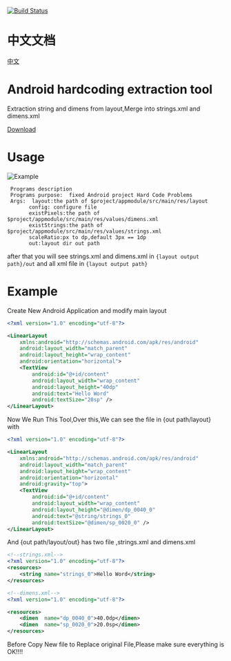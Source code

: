 [![Build Status](https://travis-ci.org/Kutear/fuck-hard-code.svg?branch=master)](https://travis-ci.org/Kutear/Fuck-Hard-Code)

# 中文文档
[中文](./README-ZH.md)

# Android hardcoding extraction tool

Extraction string and dimens from layout,Merge into strings.xml and dimens.xml

[Download](https://gobuilder.me/github.com/Kutear/Fuck-Hard-Code)

# Usage

![Example](http://kutear.qiniudn.com/2017/01/22/b728daeb8969e99f3502ccf246f104fd.png)

```
 Programs description
 Programs purpose:  fixed Android project Hard Code Problems
 Args:  layout:the path of $project/appmodule/src/main/res/layout
       config: configure file
	   existPixels:the path of $project/appmodule/src/main/res/values/dimens.xml
       existStrings:the path of $project/appmodule/src/main/res/values/strings.xml
	   scaleRatio:px to dp,default 3px == 1dp
       out:layout dir out path

```
after that you will see strings.xml and dimens.xml in `{layout output path}/out` and all xml file in `{layout output path}`

# Example

Create New Android Application and modify main layout

```xml
<?xml version="1.0" encoding="utf-8"?>

<LinearLayout
	xmlns:android="http://schemas.android.com/apk/res/android"
	android:layout_width="match_parent"
	android:layout_height="wrap_content"
	android:orientation="horizontal">
	<TextView
		android:id="@+id/content"
		android:layout_width="wrap_content"
		android:layout_height="40dp"
		android:text="Hello Word"
		android:textSize="20sp" />
</LinearLayout>
```

Now We Run This Tool,Over this,We can see the file in {out path/layout} with
```xml
<?xml version="1.0" encoding="utf-8"?>

<LinearLayout
	xmlns:android="http://schemas.android.com/apk/res/android"
	android:layout_width="match_parent"
	android:layout_height="wrap_content"
	android:orientation="horizontal"
	android:gravity="top">
	<TextView
		android:id="@+id/content"
		android:layout_width="wrap_content"
		android:layout_height="@dimen/dp_0040_0"
		android:text="@string/strings_0"
		android:textSize="@dimen/sp_0020_0" />
</LinearLayout>
```

And {out path/layout/out} has two file ,strings.xml and dimens.xml
```xml
<!--strings.xml-->
<?xml version="1.0" encoding="utf-8"?>
<resources>
	<string	name="strings_0">Hello Word</string>
</resources>
```

```xml
<!--dimens.xml-->
<?xml version="1.0" encoding="utf-8"?>

<resources>
	<dimen	name="dp_0040_0">40.0dp</dimen>
	<dimen	name="sp_0020_0">20.0sp</dimen>
</resources>
```

Before Copy New file to Replace original File,Please make sure everything is OK!!!!



